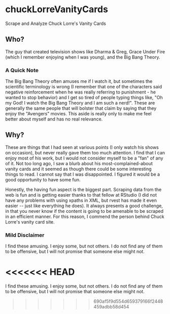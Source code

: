 # chuckLorreVanityCards
Scrape and Analyze Chuck Lorre's Vanity Cards

## Who?

The guy that created television shows like Dharma & Greg, Grace Under Fire (which I remember enjoying when I was young), and the Big Bang Theory. 

### A Quick Note

The Big Bang Theory often amuses me if I watch it, but sometimes the scientific terminology is wrong (I remember that one of the characters said negative reinforcement when he was really referring to punishment - he wanted to stop behavior) and I get so tired of people typing things like, "Oh my God! I watch the Big Bang Theory and I am such a nerd!". These are generally the same people that will bolster that claim by saying that they enjoy the "Avengers" movies.  This aside is really only to make me feel better about myself and has no real relevance. 

## Why?

These are things that I had seen at various points (I only watch his shows on occasion), but never really gave them too much attention. I find that I can enjoy most of his work, but I would not consider myself to be a "fan" of any of it.  Not too long ago, I saw a blurb about his most-complained-about vanity cards and it seemed as though there could be some interesting things to read. I cannot say that I was disappointed.  I figured it would be a good opportunity to have some fun.

Honestly, the having fun aspect is the biggest part.  Scraping data from the web is fun and is getting easier thanks to that fellow at RStudio (I did not have any problems with using xpaths in XML, but rvest has made it even easier -- just like everything he does). It always presents a good challenge, in that you never know if the content is going to be amenable to be scraped in an efficient manner. For this reason, I commend the person behind Chuck Lorre's vanity card site.


### Mild Disclaimer

I find these amusing. I enjoy some, but not others. I do not find any of them to be offensive, but I will not promise that someone else might not.

<<<<<<< HEAD
=======
I find these amusing. I enjoy some, but not others. I do not find any of them to be offensive, but I will not promise that someone else might not.
>>>>>>> 690af5f9d554d659379166f2448459adbb58d454
